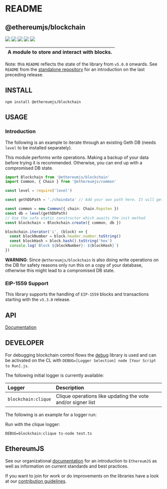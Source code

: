 # README

## @ethereumjs/blockchain

[![](https://img.shields.io/npm/v/@ethereumjs/blockchain.svg)](https://www.npmjs.com/package/@ethereumjs/blockchain) [![](https://img.shields.io/github/issues/ethereumjs/ethereumjs-monorepo/package:%20blockchain?label=issues)](https://github.com/ethereumjs/ethereumjs-monorepo/issues?q=is%3Aopen+is%3Aissue+label%3A) [![](https://github.com/ethereumjs/ethereumjs-monorepo/workflows/Blockchain/badge.svg)](https://github.com/ethereumjs/ethereumjs-monorepo/actions?query=workflow%3A%22Blockchain%22) [![](https://codecov.io/gh/ethereumjs/ethereumjs-monorepo/branch/master/graph/badge.svg?flag=blockchain)](https://codecov.io/gh/ethereumjs/ethereumjs-monorepo/tree/master/packages/blockchain) [![](https://img.shields.io/static/v1?logo=discord&label=discord&message=Join&color=blue)](https://discord.gg/TNwARpR)

| A module to store and interact with blocks. |
| :--- |


Note: this `README` reflects the state of the library from `v5.0.0` onwards. See `README` from the [standalone repository](https://github.com/ethereumjs/ethereumjs-blockchain) for an introduction on the last preceding release.

## INSTALL

`npm install @ethereumjs/blockchain`

## USAGE

### Introduction

The following is an example to iterate through an existing Geth DB \(needs `level` to be installed separately\).

This module performs write operations. Making a backup of your data before trying it is recommended. Otherwise, you can end up with a compromised DB state.

```typescript
import Blockchain from '@ethereumjs/blockchain'
import Common, { Chain } from '@ethereumjs/common'

const level = require('level')

const gethDbPath = './chaindata' // Add your own path here. It will get modified, see remarks.

const common = new Common({ chain: Chain.Ropsten })
const db = level(gethDbPath)
// Use the safe static constructor which awaits the init method
const blockchain = Blockchain.create({ common, db })

blockchain.iterator('i', (block) => {
  const blockNumber = block.header.number.toString()
  const blockHash = block.hash().toString('hex')
  console.log(`Block ${blockNumber}: ${blockHash}`)
})
```

**WARNING**: Since `@ethereumjs/blockchain` is also doing write operations on the DB for safety reasons only run this on a copy of your database, otherwise this might lead to a compromised DB state.

### EIP-1559 Support

This library supports the handling of `EIP-1559` blocks and transactions starting with the `v5.3.0` release.

## API

[Documentation](https://github.com/giulibar/Konect/tree/36adf0373135e1ba10f3740caa61d089557aa08e/node_modules/@ethereumjs/blockchain/docs/README.md)

## DEVELOPER

For debugging blockchain control flows the [debug](https://github.com/visionmedia/debug) library is used and can be activated on the CL with `DEBUG=[Logger Selection] node [Your Script to Run].js`.

The following initial logger is currently available:

| Logger | Description |
| :--- | :--- |
| `blockchain:clique` | Clique operations like updating the vote and/or signer list |

The following is an example for a logger run:

Run with the clique logger:

```text
DEBUG=blockchain:clique ts-node test.ts
```

## EthereumJS

See our organizational [documentation](https://ethereumjs.readthedocs.io) for an introduction to `EthereumJS` as well as information on current standards and best practices.

If you want to join for work or do improvements on the libraries have a look at our [contribution guidelines](https://ethereumjs.readthedocs.io/en/latest/contributing.html).

